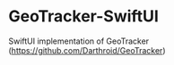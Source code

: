 # GeoTracker-SwiftUI
SwiftUI implementation of GeoTracker (https://github.com/Darthroid/GeoTracker)
